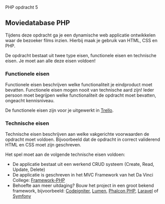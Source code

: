 PHP opdracht 5

## Moviedatabase PHP
Tijdens deze opdracht ga je een dynamische web applicatie ontwikkelen waar de bezoeker films inzien. Hierbij maak je gebruik van HTML, CSS en PHP.

De opdracht bestaat uit twee type eisen, functionele eisen en technische eisen. Je moet aan alle deze eisen voldoen!

### Functionele eisen
Functionele eisen beschrijven welke functionaliteit je eindproduct moet bevatten. Functionele eisen mogen nooit van technische aard zijn! Ieder persoon moet begrijpen welke functionaliteit de opdracht moet bevatten, ongeacht kennisniveau.

De functionele eisen zijn voor je uitgewerkt in [Trello](https://trello.com/b/ZXM8Ks2x/moviedatabase).


### Technische eisen
Technische eisen beschrijven aan welke vakgerichte voorwaarden de opdracht moet voldoen. Bijvoorbeeld dat de opdracht in correct validerend HTML en CSS moet zijn geschreven.

Het spel moet aan de volgende technische eisen voldoen:
* De applicatie bestaat uit een werkend CRUD systeem (Create, Read, Update, Delete)
* De applicatie is geschreven in het MVC Framework van het Da Vinci College: [Framework-PHP](https://github.com/davinci-ao17/framework-php)
* Behoefte aan meer uitdaging? Bouw het project in een groot bekend framework, bijvoorbeeld: [Codeigniter](https://codeigniter.com/), [Lumen](https://lumen.laravel.com/), [Phalcon PHP](https://phalconphp.com/nl/), [Laravel](https://laravel.com/) of [Symfony](https://symfony.com/)

